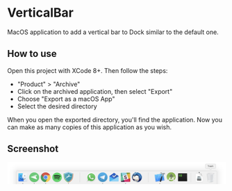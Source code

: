 # VerticalBar
MacOS application to add a vertical bar to Dock similar to the default one.

## How to use
Open this project with XCode 8+. Then follow the steps:

- "Product" > "Archive"
- Click on the archived application, then select "Export"
- Choose "Export as a macOS App"
- Select the desired directory

When you open the exported directory, you'll find the application.
Now you can make as many copies of this application as you wish.

## Screenshot

![image](img/screenshot.png)